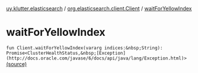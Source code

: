 [uy.klutter.elasticsearch](../index.md) / [org.elasticsearch.client.Client](index.md) / [waitForYellowIndex](.)


# waitForYellowIndex
`fun Client.waitForYellowIndex(vararg indices:&nbsp;String): Promise<ClusterHealthStatus,&nbsp;[Exception](http://docs.oracle.com/javase/6/docs/api/java/lang/Exception.html)>` [(source)](https://github.com/kohesive/klutter/blob/master/elasticsearch-jdk7/src/main/kotlin/uy/klutter/elasticsearch/Client.kt#L130)


